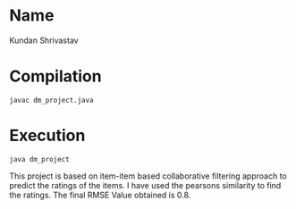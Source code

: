 # Name
 Kundan Shrivastav

# Compilation

`javac dm_project.java`

# Execution

`java dm_project`


This project is based on item-item based collaborative filtering approach to predict the ratings of the items. I have used the pearsons similarity to find the ratings. The final RMSE Value obtained is 0.8.
